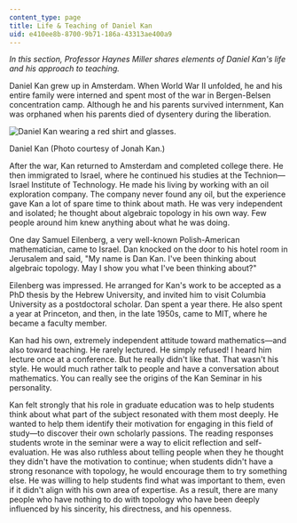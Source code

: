 ```yaml
---
content_type: page
title: Life & Teaching of Daniel Kan
uid: e410ee8b-8700-9b71-186a-43313ae400a9
---
```


_In this section, Professor Haynes Miller shares elements of Daniel Kan's life and his approach to teaching._

Daniel Kan grew up in Amsterdam. When World War II unfolded, he and his entire family were interned and spent most of the war in Bergen-Belsen concentration camp. Although he and his parents survived internment, Kan was orphaned when his parents died of dysentery during the liberation.

![Daniel Kan wearing a red shirt and glasses.](BASEURL_PLACEHOLDER/resources/18-915-kan_photo)

Daniel Kan (Photo courtesy of Jonah Kan.)

After the war, Kan returned to Amsterdam and completed college there. He then immigrated to Israel, where he continued his studies at the Technion—Israel Institute of Technology. He made his living by working with an oil exploration company. The company never found any oil, but the experience gave Kan a lot of spare time to think about math. He was very independent and isolated; he thought about algebraic topology in his own way. Few people around him knew anything about what he was doing.

One day Samuel Eilenberg, a very well-known Polish-American mathematician, came to Israel. Dan knocked on the door to his hotel room in Jerusalem and said, "My name is Dan Kan. I've been thinking about algebraic topology. May I show you what I've been thinking about?"

Eilenberg was impressed. He arranged for Kan's work to be accepted as a PhD thesis by the Hebrew University, and invited him to visit Columbia University as a postdoctoral scholar. Dan spent a year there. He also spent a year at Princeton, and then, in the late 1950s, came to MIT, where he became a faculty member.

Kan had his own, extremely independent attitude toward mathematics—and also toward teaching. He rarely lectured. He simply refused! I heard him lecture once at a conference. But he really didn't like that. That wasn't his style. He would much rather talk to people and have a conversation about mathematics. You can really see the origins of the Kan Seminar in his personality.

Kan felt strongly that his role in graduate education was to help students think about what part of the subject resonated with them most deeply. He wanted to help them identify their motivation for engaging in this field of study—to discover their own scholarly passions. The reading responses students wrote in the seminar were a way to elicit reflection and self-evaluation. He was also ruthless about telling people when they he thought they didn't have the motivation to continue; when students didn't have a strong resonance with topology, he would encourage them to try something else. He was willing to help students find what was important to them, even if it didn't align with his own area of expertise. As a result, there are many people who have nothing to do with topology who have been deeply influenced by his sincerity, his directness, and his openness.